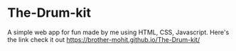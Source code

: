 # The-Drum-kit
A simple web app for fun made by me using HTML, CSS, Javascript.
Here's the link check it out https://brother-mohit.github.io/The-Drum-kit/

